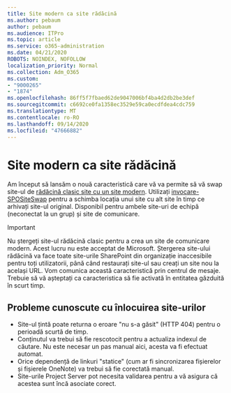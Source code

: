 ```yaml
---
title: Site modern ca site rădăcină
ms.author: pebaum
author: pebaum
ms.audience: ITPro
ms.topic: article
ms.service: o365-administration
ms.date: 04/21/2020
ROBOTS: NOINDEX, NOFOLLOW
localization_priority: Normal
ms.collection: Adm_O365
ms.custom:
- "9000265"
- "1874"
ms.openlocfilehash: 86ff5f7fbaed62de9047006bf4ba4d2db2be3def
ms.sourcegitcommit: c6692ce0fa1358ec3529e59ca0ecdfdea4cdc759
ms.translationtype: MT
ms.contentlocale: ro-RO
ms.lasthandoff: 09/14/2020
ms.locfileid: "47666882"
---
```

# <a name="modern-site-as-root-site"></a>Site modern ca site rădăcină

Am început să lansăm o nouă caracteristică care vă va permite să vă swap site-ul de [rădăcină clasic site cu un site modern](https://docs.microsoft.com/sharepoint/modern-root-site). Utilizați [invocare-SPOSiteSwap](https://docs.microsoft.com/powershell/module/sharepoint-online/invoke-spositeswap?view=sharepoint-ps) pentru a schimba locația unui site cu alt site în timp ce arhivați site-ul original. Disponibil pentru ambele site-uri de echipă (neconectat la un grup) și site de comunicare.

>[!Important]
> Nu ștergeți site-ul rădăcină clasic pentru a crea un site de comunicare modern. Acest lucru nu este acceptat de Microsoft. Ștergerea site-ului rădăcină va face toate site-urile SharePoint din organizație inaccesibile pentru toți utilizatorii, până când restaurați site-ul sau creați un site nou la același URL. Vom comunica această caracteristică prin centrul de mesaje. Trebuie să vă așteptați ca caracteristica să fie activată în entitatea găzduită în scurt timp.

## <a name="known-issues-with-swapping-sites"></a>Probleme cunoscute cu înlocuirea site-urilor
- Site-ul țintă poate returna o eroare "nu s-a găsit" (HTTP 404) pentru o perioadă scurtă de timp.
- Conținutul va trebui să fie rescotocit pentru a actualiza indexul de căutare. Nu este necesar un pas manual aici, acesta va fi efectuat automat.
- Orice dependență de linkuri "statice" (cum ar fi sincronizarea fișierelor și fișierele OneNote) va trebui să fie corectată manual.
- Site-urile Project Server pot necesita validarea pentru a vă asigura că acestea sunt încă asociate corect. 
